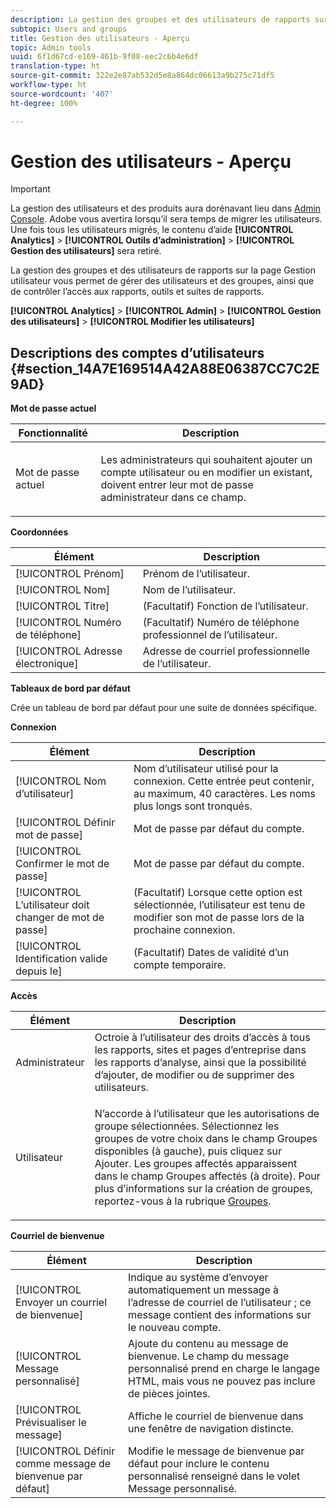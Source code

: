 ```yaml
---
description: La gestion des groupes et des utilisateurs de rapports sur la page Gestion utilisateur vous permet de gérer des utilisateurs et des groupes, ainsi que de contrôler l’accès aux rapports, outils et suites de rapports.
subtopic: Users and groups
title: Gestion des utilisateurs - Aperçu
topic: Admin tools
uuid: 6f1d67cd-e169-461b-9f08-eec2c6b4e6df
translation-type: ht
source-git-commit: 322e2e87ab532d5e8a864dc06613a9b275c71df5
workflow-type: ht
source-wordcount: '407'
ht-degree: 100%

---
```



# Gestion des utilisateurs - Aperçu

>[!IMPORTANT]
>
>La gestion des utilisateurs et des produits aura dorénavant lieu dans [Admin Console](https://helpx.adobe.com/fr/enterprise/using/admin-console.html). Adobe vous avertira lorsqu’il sera temps de migrer les utilisateurs. Une fois tous les utilisateurs migrés, le contenu d’aide **[!UICONTROL Analytics]** > **[!UICONTROL Outils d’administration]** > **[!UICONTROL Gestion des utilisateurs]** sera retiré.

La gestion des groupes et des utilisateurs de rapports sur la page Gestion utilisateur vous permet de gérer des utilisateurs et des groupes, ainsi que de contrôler l’accès aux rapports, outils et suites de rapports.

**[!UICONTROL Analytics]** > **[!UICONTROL Admin]** > **[!UICONTROL Gestion des utilisateurs]** > **[!UICONTROL Modifier les utilisateurs]**

## Descriptions des comptes d’utilisateurs {#section_14A7E169514A42A88E06387CC7C2E9AD}

**Mot de passe actuel**

<table id="table_91D1FD20C4C1411292252364328677AF"> 
 <thead> 
  <tr> 
   <th colname="col1" class="entry"> Fonctionnalité </th> 
   <th colname="col2" class="entry"> Description </th> 
  </tr> 
 </thead>
 <tbody> 
  <tr> 
   <td colname="col1"> Mot de passe actuel </td> 
   <td colname="col2"> <p>Les administrateurs qui souhaitent ajouter un compte utilisateur ou en modifier un existant, doivent entrer leur mot de passe administrateur dans ce champ. </p> </td> 
  </tr> 
 </tbody> 
</table>

**Coordonnées**

| Élément | Description |
|---|---|
| [!UICONTROL Prénom] | Prénom de l’utilisateur. |
| [!UICONTROL Nom] | Nom de l’utilisateur. |
| [!UICONTROL Titre] | (Facultatif) Fonction de l’utilisateur. |
| [!UICONTROL Numéro de téléphone] | (Facultatif) Numéro de téléphone professionnel de l’utilisateur. |
| [!UICONTROL Adresse électronique] | Adresse de courriel professionnelle de l’utilisateur. |

**Tableaux de bord par défaut**

Crée un tableau de bord par défaut pour une suite de données spécifique.

**Connexion**

| Élément | Description |
|---|---|
| [!UICONTROL Nom d’utilisateur] | Nom d’utilisateur utilisé pour la connexion. Cette entrée peut contenir, au maximum, 40 caractères. Les noms plus longs sont tronqués. |
| [!UICONTROL Définir mot de passe] | Mot de passe par défaut du compte. |
| [!UICONTROL Confirmer le mot de passe] | Mot de passe par défaut du compte. |
| [!UICONTROL L’utilisateur doit changer de mot de passe] | (Facultatif) Lorsque cette option est sélectionnée, l’utilisateur est tenu de modifier son mot de passe lors de la prochaine connexion. |
| [!UICONTROL Identification valide depuis le] | (Facultatif) Dates de validité d’un compte temporaire. |

**Accès**

<table id="table_5CAF9AAAE7E648B4887CEB7D682292F2"> 
 <thead> 
  <tr> 
   <th colname="col1" class="entry"> Élément </th> 
   <th colname="col2" class="entry"> Description </th> 
  </tr> 
 </thead>
 <tbody> 
  <tr> 
   <td colname="col1"> <span class="wintitle"> Administrateur</span> </td> 
   <td colname="col2"> Octroie à l’utilisateur des droits d’accès à tous les rapports, sites et pages d’entreprise dans les rapports d’analyse, ainsi que la possibilité d’ajouter, de modifier ou de supprimer des utilisateurs. </td> 
  </tr> 
  <tr> 
   <td colname="col1"> <span class="wintitle"> Utilisateur</span> </td> 
   <td colname="col2"> <p> N’accorde à l’utilisateur que les autorisations de groupe sélectionnées. Sélectionnez les groupes de votre choix dans le champ <span class="uicontrol"> Groupes disponibles</span> (à gauche), puis cliquez sur <span class="uicontrol"> Ajouter</span>. Les groupes affectés apparaissent dans le champ <span class="uicontrol"> Groupes affectés</span> (à droite). Pour plus d’informations sur la création de groupes, reportez-vous à la rubrique <a href="/help/admin/user-management2/c-user-groups/groups.md"> Groupes</a>. </p> </td> 
  </tr> 
 </tbody> 
</table>

**Courriel de bienvenue**

| Élément | Description |
|---|---|
| [!UICONTROL Envoyer un courriel de bienvenue] | Indique au système d’envoyer automatiquement un message à l’adresse de courriel de l’utilisateur ; ce message contient des informations sur le nouveau compte. |
| [!UICONTROL Message personnalisé] | Ajoute du contenu au message de bienvenue. Le champ du message personnalisé prend en charge le langage HTML, mais vous ne pouvez pas inclure de pièces jointes. |
| [!UICONTROL Prévisualiser le message] | Affiche le courriel de bienvenue dans une fenêtre de navigation distincte. |
| [!UICONTROL Définir comme message de bienvenue par défaut] | Modifie le message de bienvenue par défaut pour inclure le contenu personnalisé renseigné dans le volet Message personnalisé. |

